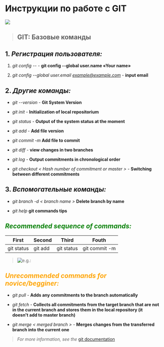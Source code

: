 # Инструкции по работе с GIT

![](https://fuzeservers.ru/wp-content/uploads/3/0/c/30c29ce4cc08523ecc6e1f205bc207d0.jpeg)

>## GIT: Базовые команды


## 1. *Регистрация пользователя:*

1. *git config --* - **git config --global user.name «Your name»**

2. *git config --global user.email example@example.com* - **input email**

## 2. *Другие команды:*

* *git --version* - **Git System Version**

* *git init* - **Initialization of local repositorium**

* *git status* - **Output of the system status at the moment**

* *git add* - **Add file version**

* *git commit -m* **Add file to commit**

* *git diff* - **view changes in two branches**

* *git log* - **Output commitments in chronological order**

* *git checkout < Hash number of commitment or master >* - **Switching between different commitments**

## 3. *Вспомогательные команды:* 

* *git branch -d < branch name >*  **Delete branch by name**

* *git help* **git commands tips**

## <span style="color:green"> *Recommended sequence of commands:* </span>

|First   |Second   |Third|Fouth|
|----------|-----------|---------|------------|
|git status|git add    |git status  |git commit -m

>![e.g.:](https://ie.wampi.ru/2022/10/02/ss-git-status.jpg "Example")

## <span style="color:orange"> *Unrecommended commands for novice/begginer:*</span>
* *git pull* - **Adds any commitments to the branch automatically**

* *git fetch* - **Collects all commitments from the target branch that are not in the current branch and stores them in the local repository (it doesn't add to master branch)**

* *git merge < merged branch >* - **Merges changes from the transferred branch into the current one**

> *For more information, see the* [git documentation](https://git-scm.com/doc)